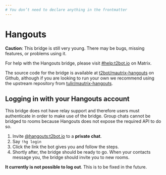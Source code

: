 ```yaml
---
# You don’t need to declare anything in the frontmatter
---
```


# Hangouts

<div class="beta-warning">

**Caution**: This bridge is still very young. There may be bugs, missing features, or problems using it.

</div>

For help with the Hangouts bridge, please visit [#help:t2bot.io](https://matrix.to/#/#help:t2bot.io)
on Matrix.

The source code for the bridge is available at [t2bot/mautrix-hangouts](https://github.com/t2bot/mautrix-hangouts)
on Github, although if you are looking to run your own we recommend using the upstream repository
from [tulir/mautrix-hangouts](https://github.com/tulir/mautrix-hangouts).


## Logging in with your Hangouts account

This bridge does not have relay support and therefore users must authenticate in order to make use of the bridge.
Group chats cannot be bridged to rooms because Hangouts does not expose the required API to do so.

1. Invite [@hangouts:t2bot.io](https://matrix.to/#/@hangouts:t2bot.io) to a **private chat**.
2. Say `!hg login`
3. Click the link the bot gives you and follow the steps.
3. Shortly after, the bridge should be ready to go. When your contacts message you, the bridge should invite you
   to new rooms.

**It currently is not possible to log out**. This is to be fixed in the future.

